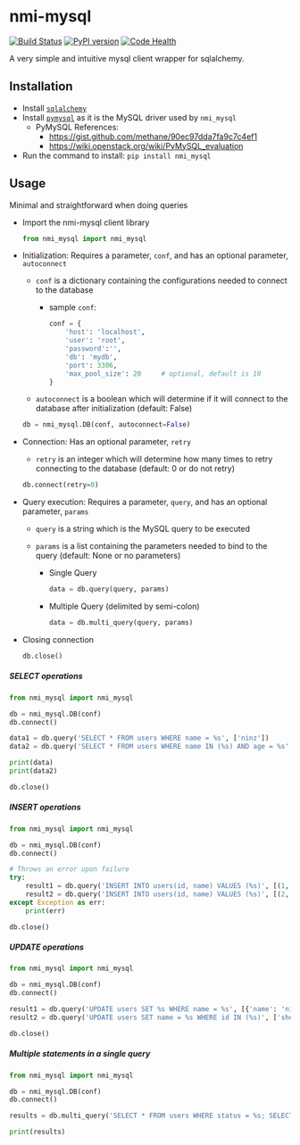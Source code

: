 nmi-mysql
=======================
[![Build Status](https://travis-ci.org/pprmint/nmi_mysql.svg?branch=master)](https://travis-ci.org/pprmint/nmi_mysql)
[![PyPI version](https://badge.fury.io/py/nmi_mysql.svg)](https://badge.fury.io/py/nmi_mysql)
[![Code Health](https://landscape.io/github/pprmint/nmi_mysql/master/landscape.svg?style=flat)](https://landscape.io/github/pprmint/nmi_mysql/master)


A very simple and intuitive mysql client wrapper for sqlalchemy.

## Installation

- Install [`sqlalchemy`](http://www.sqlalchemy.org/)
- Install [`pymysql`](http://www.pymysql.org/) as it is the MySQL driver used by `nmi_mysql`
  - PyMySQL References:
    - https://gist.github.com/methane/90ec97dda7fa9c7c4ef1
    - https://wiki.openstack.org/wiki/PyMySQL_evaluation
- Run the command to install: `pip install nmi_mysql`

## Usage

Minimal and straightforward when doing queries

- Import the nmi-mysql client library

  ```python
  from nmi_mysql import nmi_mysql
  ```

- Initialization: Requires a parameter, `conf`, and has an optional parameter, `autoconnect`
  - `conf` is a dictionary containing the configurations needed to connect to the database
    - sample `conf`:

      ```python
      conf = {
          'host': 'localhost',
          'user': 'root',
          'password':'',
          'db': 'mydb',
          'port': 3306,
          'max_pool_size': 20     # optional, default is 10
      }
      ```

  - `autoconnect` is a boolean which will determine if it will connect to the database after initialization (default: False)

  ```python
  db = nmi_mysql.DB(conf, autoconnect=False)
  ```

- Connection: Has an optional parameter, `retry`
  - `retry` is an integer which will determine how many times to retry connecting to the database (default: 0 or do not retry)

  ```python
  db.connect(retry=0)
  ```

- Query execution: Requires a parameter, `query`, and has an optional parameter, `params`
  - `query` is a string which is the MySQL query to be executed
  - `params` is a list containing the parameters needed to bind to the query (default: None or no parameters)

    - Single Query

      ```python
      data = db.query(query, params)
      ```

    - Multiple Query (delimited by semi-colon)

      ```python
      data = db.multi_query(query, params)
      ```

- Closing connection

  ```python
  db.close()
  ```

##### SELECT operations

```python
from nmi_mysql import nmi_mysql

db = nmi_mysql.DB(conf)
db.connect()

data1 = db.query('SELECT * FROM users WHERE name = %s', ['ninz'])
data2 = db.query('SELECT * FROM users WHERE name IN (%s) AND age = %s', [['john', 'doe'], 10])

print(data)
print(data2)

db.close()
```

##### INSERT operations

```python
from nmi_mysql import nmi_mysql

db = nmi_mysql.DB(conf)
db.connect()

# Throws an error upon failure
try:
    result1 = db.query('INSERT INTO users(id, name) VALUES (%s)', [(1, 'ninz')])
    result2 = db.query('INSERT INTO users(id, name) VALUES (%s)', [(2, 'jasper'), (3, 'jv')], True)
except Exception as err:
    print(err)

db.close()
```

##### UPDATE operations

```python
from nmi_mysql import nmi_mysql

db = nmi_mysql.DB(conf)
db.connect()

result1 = db.query('UPDATE users SET %s WHERE name = %s', [{'name': 'ninz'}, 'jasper'])
result2 = db.query('UPDATE users SET name = %s WHERE id IN (%s)', ['sherwin', [1, 2]])

db.close()
```

##### Multiple statements in a single query

```python
from nmi_mysql import nmi_mysql

db = nmi_mysql.DB(conf)
db.connect()

results = db.multi_query('SELECT * FROM users WHERE status = %s; SELECT * FROM users WHERE status = %s', ['active', 'inactive'])

print(results)
```
